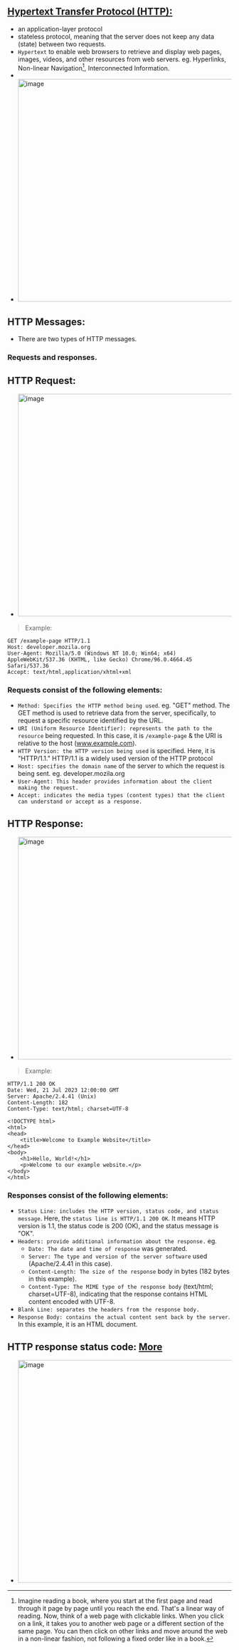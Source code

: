 ## [Hypertext Transfer Protocol (HTTP):](https://developer.mozilla.org/en-US/docs/Web/HTTP/Overview)
- an application-layer protocol
- stateless protocol, meaning that the server does not keep any data (state) between two requests.
- `Hypertext` to enable web browsers to retrieve and display web pages, images, videos, and other resources from web servers. eg. Hyperlinks, Non-linear Navigation[^1], Interconnected Information.
- 
- <img width="500" alt="image" src="https://github.com/IOxCyber/CyberEssentials/assets/40174034/62b1c914-3c69-4452-8c74-4e516157d458">

## HTTP Messages:
- There are two types of HTTP messages.
### Requests and responses.

## HTTP Request:
- <img width="500" alt="image" src="https://github.com/IOxCyber/CyberEssentials/assets/40174034/e5a6a682-20f3-4b17-9db8-cc3187b0303a">
> Example:
```
GET /example-page HTTP/1.1
Host: developer.mozila.org
User-Agent: Mozilla/5.0 (Windows NT 10.0; Win64; x64) AppleWebKit/537.36 (KHTML, like Gecko) Chrome/96.0.4664.45 Safari/537.36
Accept: text/html,application/xhtml+xml
```
### Requests consist of the following elements:
- `Method: Specifies the HTTP method being used`. eg. "GET" method. The GET method is used to retrieve data from the server, specifically, to request a specific resource identified by the URL.
- `URI (Uniform Resource Identifier): represents the path to the resource` being requested. In this case, it is `/example-page` & the URI is relative to the host (www.example.com).
- `HTTP Version: the HTTP version being used` is specified. Here, it is "HTTP/1.1." HTTP/1.1 is a widely used version of the HTTP protocol
- `Host: specifies the domain name` of the server to which the request is being sent. eg. developer.mozila.org
- `User-Agent: This header provides information about the client making the request.`
- `Accept: indicates the media types (content types) that the client can understand or accept as a response.`

## HTTP Response:
- <img width="500" alt="image" src="https://github.com/IOxCyber/CyberEssentials/assets/40174034/5ff597fb-4547-465c-be12-c61de980a484">

> Example:
```
HTTP/1.1 200 OK
Date: Wed, 21 Jul 2023 12:00:00 GMT
Server: Apache/2.4.41 (Unix)
Content-Length: 182
Content-Type: text/html; charset=UTF-8

<!DOCTYPE html>
<html>
<head>
    <title>Welcome to Example Website</title>
</head>
<body>
    <h1>Hello, World!</h1>
    <p>Welcome to our example website.</p>
</body>
</html>

```
### Responses consist of the following elements:
- `Status Line: includes the HTTP version, status code, and status message`. Here, the `status line is HTTP/1.1 200 OK`. It means HTTP version is 1.1, the status code is 200 (OK), and the status message is "OK".
- `Headers: provide additional information about the response.` eg.
  - `Date: The date and time of response` was generated.
  - `Server: The type and version of the server software` used (Apache/2.4.41 in this case).
  - `Content-Length: The size of the response` body in bytes (182 bytes in this example).
  - `Content-Type: The MIME type of the response body` (text/html; charset=UTF-8), indicating that the response contains HTML content encoded with UTF-8.
- `Blank Line: separates the headers from the response body.`
- `Response Body: contains the actual content sent back by the server`. In this example, it is an HTML document.

## HTTP response status code: [More](https://developer.mozilla.org/en-US/docs/Web/HTTP/Status)
- <img width="500" alt="image" src="https://github.com/cybersome/Linux-octo/assets/40174034/2df5fede-4375-4e17-8dd3-dc660e39e6de">









[^1]: Imagine reading a book, where you start at the first page and read through it page by page until you reach the end. That's a linear way of reading. Now, think of a web page with clickable links. When you click on a link, it takes you to another web page or a different section of the same page. You can then click on other links and move around the web in a non-linear fashion, not following a fixed order like in a book.
